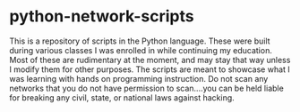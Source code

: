 # python-network-scripts
This is a repository of scripts in the Python language. These were built during various classes I was enrolled in while continuing my education. Most of these are rudimentary at the moment, and may
stay that way unless I modify them for other purposes. The scripts are meant to showcase what I was learning with hands on programming instruction. Do not scan any networks that you do not have permission to scan....you can be held liable for breaking any civil, state, or national laws against hacking.
